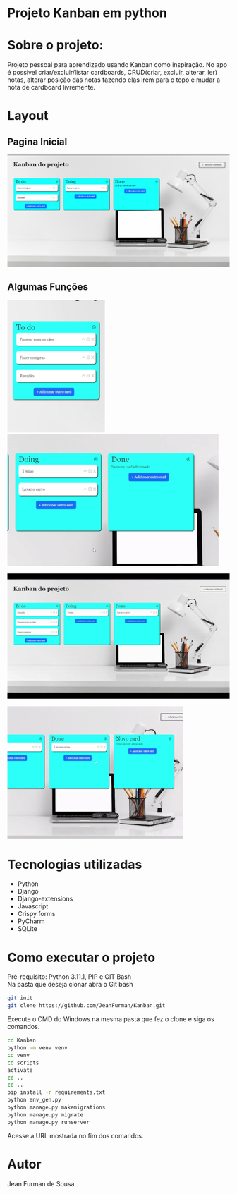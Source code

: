 # Projeto Kanban em python

# Sobre o projeto:

Projeto pessoal para aprendizado usando Kanban como inspiração. 
No app é possivel criar/excluir/listar cardboards, CRUD(criar, excluir, alterar, ler) notas, alterar posição das notas fazendo elas irem para o topo e mudar a nota de cardboard livremente.

# Layout
## Pagina Inicial
<p>
  <img src='https://github.com/JeanFurman/Kanban/blob/master/assets/kanban_readme/kanban_1.png'>
</p>

## Algumas Funções
<p>
  <img height='300' src='https://github.com/JeanFurman/Kanban/blob/master/assets/kanban_readme/MudaPosicao.gif'>&nbsp&nbsp
  <img height='300' src='https://github.com/JeanFurman/Kanban/blob/master/assets/kanban_readme/MudaCardboard.gif'>
</p>
<p>
  <img src='https://github.com/JeanFurman/Kanban/blob/master/assets/kanban_readme/CriarCardboard.gif'>
</p>
<p>
  <img height='300' src='https://github.com/JeanFurman/Kanban/blob/master/assets/kanban_readme/ExcluiNota.gif'>
</p>

# Tecnologias utilizadas
<ul>
  <li>Python</li>
  <li>Django</li>
  <li>Django-extensions</li>
  <li>Javascript</li>
  <li>Crispy forms</li>
  <li>PyCharm</li>
  <li>SQLite</li>
</ul>

# Como executar o projeto
Pré-requisito: Python 3.11.1, PIP e GIT Bash </br>
Na pasta que deseja clonar abra o Git bash
```bash
git init
git clone https://github.com/JeanFurman/Kanban.git
```
Execute o CMD do Windows na mesma pasta que fez o clone e siga os comandos.
```bash
cd Kanban
python -m venv venv
cd venv
cd scripts
activate
cd ..
cd ..
pip install -r requirements.txt
python env_gen.py
python manage.py makemigrations
python manage.py migrate
python manage.py runserver
```
Acesse a URL mostrada no fim dos comandos.
# Autor
Jean Furman de Sousa
